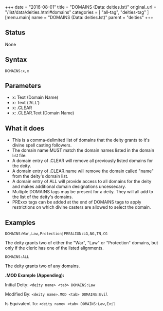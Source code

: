 +++
date = "2016-08-01"
title = "DOMAINS (Data: deities.lst)"
original_url = "/list/data/deities.html#domains"
categories = [ "all-tag", "deities-tag" ]
[menu.main]
    name = "DOMAINS (Data: deities.lst)"
    parent = "deities"
+++

## Status

None

## Syntax

`DOMAINS:x,x`

## Parameters

-   x: Text (Domain Name)
-   x: Text ('ALL')
-   x: .CLEAR
-   x: .CLEAR.Text (Domain Name)



What it does
------------

-   This is a comma-delimited list of domains that the deity grants to
    it's divine spell casting followers.
-   The domain name MUST match the domain names listed in the domain
    list file.
-   A domain entry of .CLEAR will remove all previously listed domains
    for the deity.
-   A domain entry of .CLEAR.name will remove the domain called "name"
    from the deity's domain list.
-   A domain entry of ALL will provide access to all domains for the
    deity and makes additional domain designations uncessecary.
-   Multiple DOMAINS tags may be present for a deity. They will all add
    to the list of the deity's domains.
-   PRExxx tags can be added at the end of DOMAINS tags to apply
    restrictions on which divine casters are allowed to select
    the domain.

Examples
--------

`DOMAINS:War,Law,Protection|PREALIGN:LG,NG,TN,CG`

The deity grants two of either the "War", "Law" or "Protection" domains,
but only if the cleric has one of the listed alignments.

`DOMAINS:ALL`

The deity grants two of any domains.

**.MOD Example (Appending):**

Initial Deity: `<deity name> <tab> DOMAINS:Law`

Modified By: `<deity name>.MOD <tab> DOMAINS:Evil`

Is Equivalent To: `<deity name> <tab> DOMAINS:Law,Evil`

